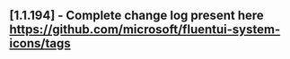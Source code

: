## [1.1.194] - Complete change log present here https://github.com/microsoft/fluentui-system-icons/tags